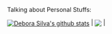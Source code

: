 Talking about Personal Stuffs:

<a href="https://github.com/debsiilva/github-readme-stats"><img align="center" src="https://github-readme-stats.vercel.app/api?username=debsiilva&show_icons=true&include_all_commits=true&theme=radical&hide_border=true" alt="Debora Silva's github stats" /></a> | <a href="https://github.com/debsiilva/github-readme-stats"><img align="center" src="https://github-readme-stats.vercel.app/api/top-langs/?username=debsiilva&layout=compact&theme=radical&hide_border=true" /></a> |


